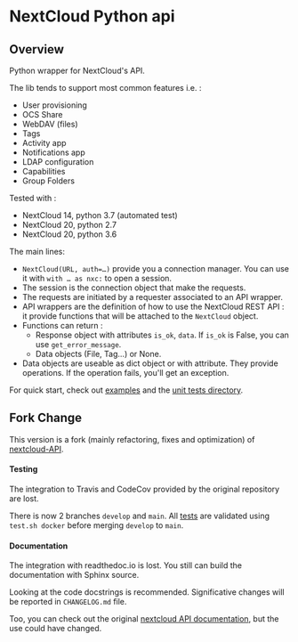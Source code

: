 # NextCloud Python api

## Overview

Python wrapper for NextCloud's API.

The lib tends to support most common features i.e. :

* User provisioning
* OCS Share
* WebDAV (files)
* Tags
* Activity app
* Notifications app
* LDAP configuration
* Capabilities
* Group Folders

Tested with :

* NextCloud 14, python 3.7 (automated test)
* NextCloud 20, python 2.7
* NextCloud 20, python 3.6

The main lines:

* `NextCloud(URL, auth=…)` provide you a connection manager. You can use it with `with … as nxc:` to open a session.
* The session is the connection object that make the requests.
* The requests are initiated by a requester associated to an API wrapper.
* API wrappers are the definition of how to use the NextCloud REST API : it provide functions that will be attached to the `NextCloud` object.
* Functions can return :
    - Response object with attributes `is_ok`, `data`. If `is_ok` is False, you can use `get_error_message`.
    - Data objects (File, Tag…) or None.
* Data objects are useable as dict object or with attribute. They provide operations. If the operation fails, you'll get an exception.

For quick start, check out [examples](examples) and the [unit tests directory](tests).


## Fork Change

This version is a fork (mainly refactoring, fixes and optimization) of [nextcloud-API](https://github.com/EnterpriseyIntranet/nextcloud-API).

#### Testing
The integration to Travis and CodeCov provided by the original repository are lost.

There is now 2 branches `develop` and `main`.
All [tests](tests) are validated using `test.sh docker` before merging `develop` to `main`.


#### Documentation
The integration with readthedoc.io is lost.
You still can build the documentation with Sphinx source.

Looking at the code docstrings is recommended.
Significative changes will be reported in `CHANGELOG.md` file.

Too, you can check out the original [nextcloud API documentation](https://nextcloud-api.readthedocs.io/en/latest/introduction.html), but the use could have changed.
